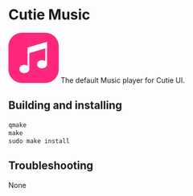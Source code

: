 # Cutie Music
<img src="cutie-music.svg" width="100px">
The default Music player for Cutie UI.

## Building and installing

```
qmake
make
sudo make install
```

## Troubleshooting
None
